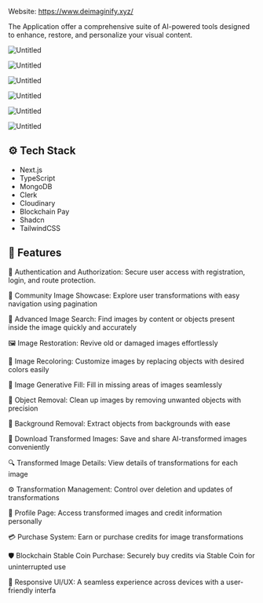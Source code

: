 Website: https://www.deimaginify.xyz/

The Application offer a comprehensive suite of AI-powered tools designed to enhance, restore, and personalize your visual content.

![Untitled](https://prod-files-secure.s3.us-west-2.amazonaws.com/6661307a-a795-4eef-86f5-a3ccceda87f3/a3cb1062-0672-4f94-9202-2df79aadd268/Untitled.png)

![Untitled](https://prod-files-secure.s3.us-west-2.amazonaws.com/6661307a-a795-4eef-86f5-a3ccceda87f3/4878b2cf-9cb5-4a2d-8b11-3a8624a078b2/Untitled.png)

![Untitled](https://prod-files-secure.s3.us-west-2.amazonaws.com/6661307a-a795-4eef-86f5-a3ccceda87f3/929c19cc-227c-444d-8077-29bb782ca501/Untitled.png)

![Untitled](https://prod-files-secure.s3.us-west-2.amazonaws.com/6661307a-a795-4eef-86f5-a3ccceda87f3/57eaf101-fe21-4f1c-9ffc-f53e4a3404f9/Untitled.png)

![Untitled](https://prod-files-secure.s3.us-west-2.amazonaws.com/6661307a-a795-4eef-86f5-a3ccceda87f3/25eb433d-9702-4e4d-8e60-54944cd1cdd2/Untitled.png)

![Untitled](https://prod-files-secure.s3.us-west-2.amazonaws.com/6661307a-a795-4eef-86f5-a3ccceda87f3/e246c4b6-1464-411a-abc5-85654b65a95e/Untitled.png)

## <a name="tech-stack">⚙️ Tech Stack</a>

- Next.js
- TypeScript
- MongoDB
- Clerk
- Cloudinary
- Blockchain Pay
- Shadcn
- TailwindCSS

## <a name="features">🔋 Features</a>



🌟 Authentication and Authorization: Secure user access with registration, login, and route protection.

🌈 Community Image Showcase: Explore user transformations with easy navigation using pagination

🚀 Advanced Image Search: Find images by content or objects present inside the image quickly and accurately

🖼️ Image Restoration: Revive old or damaged images effortlessly

🎨 Image Recoloring: Customize images by replacing objects with desired colors easily

🌌 Image Generative Fill: Fill in missing areas of images seamlessly

🎯 Object Removal: Clean up images by removing unwanted objects with precision

🌅 Background Removal: Extract objects from backgrounds with ease

💾 Download Transformed Images: Save and share AI-transformed images conveniently

🔍 Transformed Image Details: View details of transformations for each image

⚙️ Transformation Management: Control over deletion and updates of transformations

👤 Profile Page: Access transformed images and credit information personally

💳 Purchase System: Earn or purchase credits for image transformations

🛡️ Blockchain Stable Coin Purchase: Securely buy credits via Stable Coin for uninterrupted use

📱 Responsive UI/UX: A seamless experience across devices with a user-friendly interfa


